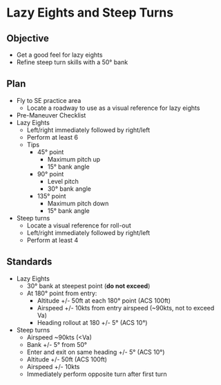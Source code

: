 # Lazy Eights and Steep Turns

## Objective
* Get a good feel for lazy eights
* Refine steep turn skills with a 50° bank

## Plan
* Fly to SE practice area
  * Locate a roadway to use as a visual reference for lazy eights
* Pre-Maneuver Checklist
* Lazy Eights
  * Left/right immediately followed by right/left
  * Perform at least 6
  * Tips
    * 45° point
      * Maximum pitch up
      * 15° bank angle
    * 90° point
      * Level pitch
      * 30° bank angle
    * 135° point
      * Maximum pitch down
      * 15° bank angle
* Steep turns
  * Locate a visual reference for roll-out
  * Left/right immediately followed by right/left
  * Perform at least 4

## Standards
* Lazy Eights
  * 30° bank at steepest point (**do not exceed**)
  * At 180° point from entry:
    * Altitude +/- 50ft at each 180° point (ACS 100ft)
    * Airspeed +/- 10kts from entry airspeed (~90kts, not to exceed Va)
    * Heading rollout at 180 +/- 5° (ACS 10°)
* Steep turns
  * Airspeed ~90kts (<Va)
  * Bank +/- 5° from 50°
  * Enter and exit on same heading +/- 5° (ACS 10°)
  * Altitude +/- 50ft (ACS 100ft)
  * Airspeed +/- 10kts
  * Immediately perform opposite turn after first turn
